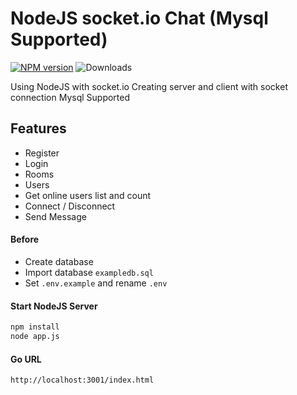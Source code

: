 # NodeJS socket.io Chat (Mysql Supported)
[![NPM version](https://badge.fury.io/js/nodejs_socket.svg)](https://www.npmjs.com/package/socket.io)
![Downloads](https://img.shields.io/npm/dm/nodejs_socket.svg?style=flat)

Using NodeJS with socket.io
Creating server and client with socket connection
Mysql Supported

## Features

- Register
- Login
- Rooms
- Users
- Get online users list and count
- Connect / Disconnect
- Send Message


#### Before
- Create database
- Import database `exampledb.sql`
- Set `.env.example` and rename `.env`

#### Start NodeJS Server

```bash
npm install
node app.js
```

#### Go URL
`http://localhost:3001/index.html`









